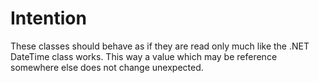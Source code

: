 # Intention
These classes should behave as if they are read only much like the .NET DateTime class works.  This way a value which may be reference somewhere else does not change unexpected.



